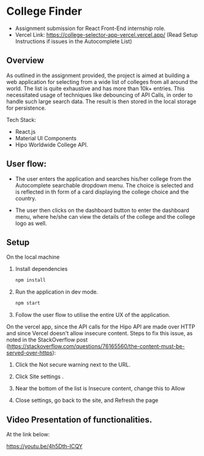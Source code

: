 # College Finder

- Assignment submission for React Front-End internship role.
- Vercel Link: https://college-selector-app-vercel.vercel.app/ (Read Setup Instructions if issues in the Autocomplete List)
## Overview
As outlined in the assignment provided, the project is aimed at building a web application for selecting from a wide list of colleges from all around the world. The list is quite exhaustive and has more than 10k+ entries. This necessitated usage of techniques like debouncing of API Calls, in order to handle such large search data. The result is then stored in the local storage for persistence.

Tech Stack:
- React.js 
- Material UI Components
- Hipo Worldwide College API.


## User flow:

- The user enters the application and searches his/her college from the Autocomplete searchable dropdown menu. The choice is selected and is reflected in th form of a card displaying the college choice and the country.

- The user then clicks on the dashboard button to enter the dashboard menu, where he/she can view the details of the college and the college logo as well. 

## Setup 
On the local machine
1. Install dependencies
    ```bash
    npm install
    ```
2. Run the application in dev mode.
    ```bash
    npm start
    ```
3. Follow the user flow to utilise the entire UX of the application.

On the vercel app, since the API calls for the Hipo API are made over HTTP and since Vercel doesn't allow insecure content. 
Steps to fix this issue, as noted in the StackOverflow post (https://stackoverflow.com/questions/76165560/the-content-must-be-served-over-https):

1. Click the Not secure warning next to the URL.

2. Click Site settings .

3. Near the bottom of the list is Insecure content, change this to Allow

4. Close settings, go back to the site, and Refresh the page
## Video Presentation of functionalities.
At the link below:

https://youtu.be/4h5Dth-ICQY

